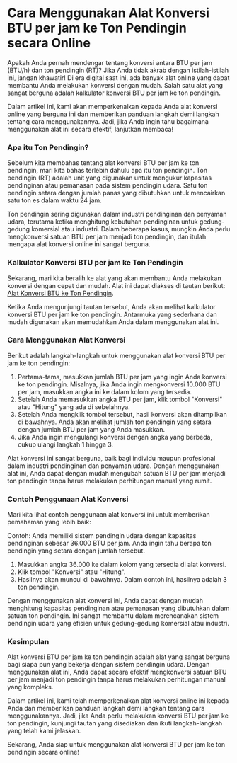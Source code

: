 Cara Menggunakan Alat Konversi BTU per jam ke Ton Pendingin secara Online
=========================================================================

Apakah Anda pernah mendengar tentang konversi antara BTU per jam (BTU/h) dan ton pendingin (RT)? Jika Anda tidak akrab dengan istilah-istilah ini, jangan khawatir! Di era digital saat ini, ada banyak alat online yang dapat membantu Anda melakukan konversi dengan mudah. Salah satu alat yang sangat berguna adalah kalkulator konversi BTU per jam ke ton pendingin.

Dalam artikel ini, kami akan memperkenalkan kepada Anda alat konversi online yang berguna ini dan memberikan panduan langkah demi langkah tentang cara menggunakannya. Jadi, jika Anda ingin tahu bagaimana menggunakan alat ini secara efektif, lanjutkan membaca!

### Apa itu Ton Pendingin?

Sebelum kita membahas tentang alat konversi BTU per jam ke ton pendingin, mari kita bahas terlebih dahulu apa itu ton pendingin. Ton pendingin (RT) adalah unit yang digunakan untuk mengukur kapasitas pendinginan atau pemanasan pada sistem pendingin udara. Satu ton pendingin setara dengan jumlah panas yang dibutuhkan untuk mencairkan satu ton es dalam waktu 24 jam.

Ton pendingin sering digunakan dalam industri pendinginan dan penyaman udara, terutama ketika menghitung kebutuhan pendinginan untuk gedung-gedung komersial atau industri. Dalam beberapa kasus, mungkin Anda perlu mengkonversi satuan BTU per jam menjadi ton pendingin, dan itulah mengapa alat konversi online ini sangat berguna.

### Kalkulator Konversi BTU per jam ke Ton Pendingin

Sekarang, mari kita beralih ke alat yang akan membantu Anda melakukan konversi dengan cepat dan mudah. Alat ini dapat diakses di tautan berikut: [Alat Konversi BTU ke Ton Pendingin](https://www.onlinecalculatorsfree.com/id/convert/btu-to-ton.html).

Ketika Anda mengunjungi tautan tersebut, Anda akan melihat kalkulator konversi BTU per jam ke ton pendingin. Antarmuka yang sederhana dan mudah digunakan akan memudahkan Anda dalam menggunakan alat ini.

### Cara Menggunakan Alat Konversi

Berikut adalah langkah-langkah untuk menggunakan alat konversi BTU per jam ke ton pendingin:

1. Pertama-tama, masukkan jumlah BTU per jam yang ingin Anda konversi ke ton pendingin. Misalnya, jika Anda ingin mengkonversi 10.000 BTU per jam, masukkan angka ini ke dalam kolom yang tersedia.
2. Setelah Anda memasukkan angka BTU per jam, klik tombol "Konversi" atau "Hitung" yang ada di sebelahnya.
3. Setelah Anda mengklik tombol tersebut, hasil konversi akan ditampilkan di bawahnya. Anda akan melihat jumlah ton pendingin yang setara dengan jumlah BTU per jam yang Anda masukkan.
4. Jika Anda ingin mengulangi konversi dengan angka yang berbeda, cukup ulangi langkah 1 hingga 3.

Alat konversi ini sangat berguna, baik bagi individu maupun profesional dalam industri pendinginan dan penyaman udara. Dengan menggunakan alat ini, Anda dapat dengan mudah mengubah satuan BTU per jam menjadi ton pendingin tanpa harus melakukan perhitungan manual yang rumit.

### Contoh Penggunaan Alat Konversi

Mari kita lihat contoh penggunaan alat konversi ini untuk memberikan pemahaman yang lebih baik:

Contoh: Anda memiliki sistem pendingin udara dengan kapasitas pendinginan sebesar 36.000 BTU per jam. Anda ingin tahu berapa ton pendingin yang setara dengan jumlah tersebut.

1. Masukkan angka 36.000 ke dalam kolom yang tersedia di alat konversi.
2. Klik tombol "Konversi" atau "Hitung".
3. Hasilnya akan muncul di bawahnya. Dalam contoh ini, hasilnya adalah 3 ton pendingin.

Dengan menggunakan alat konversi ini, Anda dapat dengan mudah menghitung kapasitas pendinginan atau pemanasan yang dibutuhkan dalam satuan ton pendingin. Ini sangat membantu dalam merencanakan sistem pendingin udara yang efisien untuk gedung-gedung komersial atau industri.

### Kesimpulan

Alat konversi BTU per jam ke ton pendingin adalah alat yang sangat berguna bagi siapa pun yang bekerja dengan sistem pendingin udara. Dengan menggunakan alat ini, Anda dapat secara efektif mengkonversi satuan BTU per jam menjadi ton pendingin tanpa harus melakukan perhitungan manual yang kompleks.

Dalam artikel ini, kami telah memperkenalkan alat konversi online ini kepada Anda dan memberikan panduan langkah demi langkah tentang cara menggunakannya. Jadi, jika Anda perlu melakukan konversi BTU per jam ke ton pendingin, kunjungi tautan yang disediakan dan ikuti langkah-langkah yang telah kami jelaskan.

Sekarang, Anda siap untuk menggunakan alat konversi BTU per jam ke ton pendingin secara online!